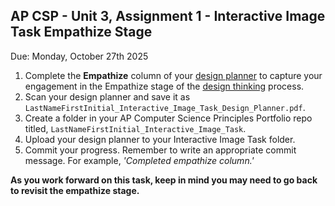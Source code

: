 ## AP CSP - Unit 3, Assignment 1 - Interactive Image Task Empathize Stage
Due: Monday, October 27th 2025

1. Complete the **Empathize** column of your [design planner](https://github.com/MrJSwotinsky/AP_Computer_Science_Principles_2025_2026/blob/main/Resources/Design%20Planner.pdf) to capture your engagement in the Empathize stage of the [design thinking](https://github.com/MrJSwotinsky/AP_Computer_Science_Principles_2025_2026/blob/main/Resources/Design%20Thinking.pdf) process.
2. Scan your design planner and save it as `LastNameFirstInitial_Interactive_Image_Task_Design_Planner.pdf`.
3. Create a folder in your AP Computer Science Principles Portfolio repo titled, `LastNameFirstInitial_Interactive_Image_Task`.
4. Upload your design planner to your Interactive Image Task folder.
5. Commit your progress.  Remember to write an appropriate commit message.  For example, *'Completed empathize column.'*

**As you work forward on this task, keep in mind you may need to go back to revisit the empathize stage.**
